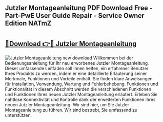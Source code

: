 ## Jutzler Montageanleitung PDF Download Free - Part-PwE User Guide Repair - Service Owner Edition NATmZ

# <h2><a href="http://df70up.blite.top/?on=Jutzler+Montageanleitung">🔗Download 👉🔴 Jutzler Montageanleitung</a></h2>

[![Jutzler Montageanleitung new download](https://i.imgur.com/lujVjoI.png)](http://df70up.blite.top/?on=Jutzler+Montageanleitung)
Willkommen bei der Bedienungsanleitung für Ihr neu erworbenes Jutzler Montageanleitung. Dieser umfassende Leitfaden soll Ihnen helfen, ein erfahrener Benutzer Ihres Produkts zu werden, indem er eine detaillierte Erläuterung seiner Merkmale, Funktionen und Vorteile enthält. Sie finden klare Anweisungen für Installation, Verwendung, Wartung und Fehlerbehebung. Funktionen und Funktionalität In diesem Abschnitt werden die verschiedenen Funktionen und Funktionen Ihres neuen Jutzler Montageanleitung erläutert. Erleben Sie nahtlose Konnektivität und Kontrolle dank der erweiterten Funktionen Ihres neuen Jutzler Montageanleitung. Wir sind hier, um Sie Jutzler Montageanleitung zu führen. Wir sind bestrebt, Sie umfassend zu unterstützen.
